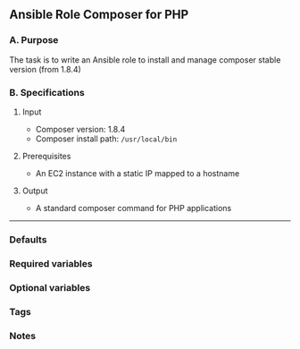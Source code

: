 ## Ansible Role Composer for PHP

### A. Purpose

The task is to write an Ansible role to install and manage composer stable version (from 1.8.4)

### B. Specifications

1. Input
    - Composer version: 1.8.4
    - Composer install path: `/usr/local/bin`

2. Prerequisites
    - An EC2 instance with a static IP mapped to a hostname

3. Output
    - A standard composer command for PHP applications
---
### Defaults
### Required variables
### Optional variables
### Tags
### Notes
